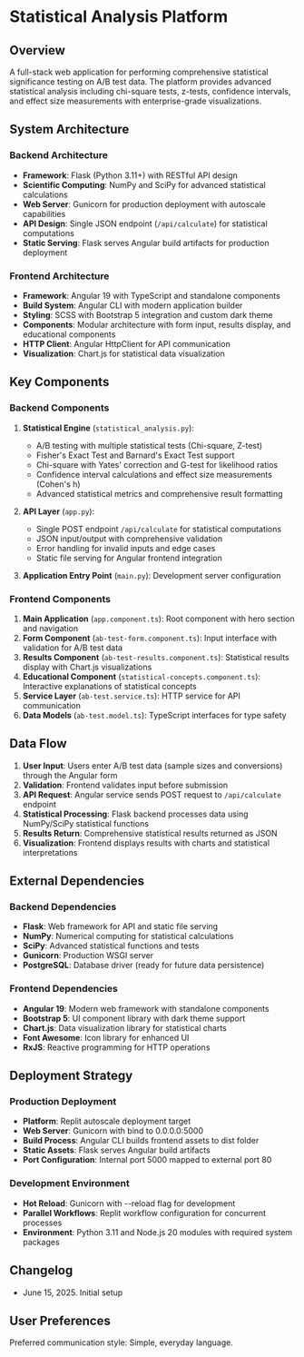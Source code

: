 # Statistical Analysis Platform

## Overview

A full-stack web application for performing comprehensive statistical significance testing on A/B test data. The platform provides advanced statistical analysis including chi-square tests, z-tests, confidence intervals, and effect size measurements with enterprise-grade visualizations.

## System Architecture

### Backend Architecture
- **Framework**: Flask (Python 3.11+) with RESTful API design
- **Scientific Computing**: NumPy and SciPy for advanced statistical calculations
- **Web Server**: Gunicorn for production deployment with autoscale capabilities
- **API Design**: Single JSON endpoint (`/api/calculate`) for statistical computations
- **Static Serving**: Flask serves Angular build artifacts for production deployment

### Frontend Architecture
- **Framework**: Angular 19 with TypeScript and standalone components
- **Build System**: Angular CLI with modern application builder
- **Styling**: SCSS with Bootstrap 5 integration and custom dark theme
- **Components**: Modular architecture with form input, results display, and educational components
- **HTTP Client**: Angular HttpClient for API communication
- **Visualization**: Chart.js for statistical data visualization

## Key Components

### Backend Components

1. **Statistical Engine** (`statistical_analysis.py`):
   - A/B testing with multiple statistical tests (Chi-square, Z-test)
   - Fisher's Exact Test and Barnard's Exact Test support
   - Chi-square with Yates' correction and G-test for likelihood ratios
   - Confidence interval calculations and effect size measurements (Cohen's h)
   - Advanced statistical metrics and comprehensive result formatting

2. **API Layer** (`app.py`):
   - Single POST endpoint `/api/calculate` for statistical computations
   - JSON input/output with comprehensive validation
   - Error handling for invalid inputs and edge cases
   - Static file serving for Angular frontend integration

3. **Application Entry Point** (`main.py`): Development server configuration

### Frontend Components

1. **Main Application** (`app.component.ts`): Root component with hero section and navigation
2. **Form Component** (`ab-test-form.component.ts`): Input interface with validation for A/B test data
3. **Results Component** (`ab-test-results.component.ts`): Statistical results display with Chart.js visualizations
4. **Educational Component** (`statistical-concepts.component.ts`): Interactive explanations of statistical concepts
5. **Service Layer** (`ab-test.service.ts`): HTTP service for API communication
6. **Data Models** (`ab-test.model.ts`): TypeScript interfaces for type safety

## Data Flow

1. **User Input**: Users enter A/B test data (sample sizes and conversions) through the Angular form
2. **Validation**: Frontend validates input before submission
3. **API Request**: Angular service sends POST request to `/api/calculate` endpoint
4. **Statistical Processing**: Flask backend processes data using NumPy/SciPy statistical functions
5. **Results Return**: Comprehensive statistical results returned as JSON
6. **Visualization**: Frontend displays results with charts and statistical interpretations

## External Dependencies

### Backend Dependencies
- **Flask**: Web framework for API and static file serving
- **NumPy**: Numerical computing for statistical calculations
- **SciPy**: Advanced statistical functions and tests
- **Gunicorn**: Production WSGI server
- **PostgreSQL**: Database driver (ready for future data persistence)

### Frontend Dependencies
- **Angular 19**: Modern web framework with standalone components
- **Bootstrap 5**: UI component library with dark theme support
- **Chart.js**: Data visualization library for statistical charts
- **Font Awesome**: Icon library for enhanced UI
- **RxJS**: Reactive programming for HTTP operations

## Deployment Strategy

### Production Deployment
- **Platform**: Replit autoscale deployment target
- **Web Server**: Gunicorn with bind to 0.0.0.0:5000
- **Build Process**: Angular CLI builds frontend assets to dist folder
- **Static Assets**: Flask serves Angular build artifacts
- **Port Configuration**: Internal port 5000 mapped to external port 80

### Development Environment
- **Hot Reload**: Gunicorn with --reload flag for development
- **Parallel Workflows**: Replit workflow configuration for concurrent processes
- **Environment**: Python 3.11 and Node.js 20 modules with required system packages

## Changelog

- June 15, 2025. Initial setup

## User Preferences

Preferred communication style: Simple, everyday language.